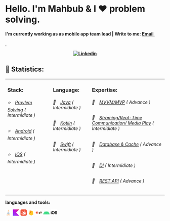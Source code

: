 
<h1>Hello. I'm Mahbub & I ❤️ problem solving.</h1>
<h4>
  I'm currently working as as mobile app team lead | 
  Write to me: <a href="mailto:mahbubmridha07@gmail.com">Email <img />

  &nbsp;<p align="center">
[![Linkedin](https://img.shields.io/badge/linked-in-369?style=flat-square&logo=linkedin&logoColor=white&color=blue)](https://www.linkedin.com/in/md-mahbubur-rahman07) </p>


<h2>📝 Statistics: </h2>
<table>
  <tr>
    <td valign="top">
      <h3>Stack: </h3>
      <h6>⭐️&emsp;<a href="https://github.com/feschenko?tab=repositories&q=&type=&language=programming">Provlem Solving</a> ( Intermidiate )</h6>
      <h6>⭐️&emsp;<a href="https://github.com/feschenko?tab=repositories&q=&type=&language=swift">Android</a> ( Intermidiate )</h6>
      <h6>⭐️&emsp;<a href="https://github.com/feschenko?tab=repositories&q=&type=&language=swift">IOS</a> ( Intermidiate )</h6>
      </td>
    <td valign="top">
      <h3>Language: </h3>
      <h6>📗&emsp;<a href="https://github.com/feschenko?tab=repositories&q=&type=&language=swift">Java</a> ( Intermidiate )</h6>
      <h6>📗&emsp;<a href="https://github.com/feschenko?tab=repositories&q=&type=&language=swift">Kotlin</a> ( Intermidiate )</h6>
      <h6>📗&emsp;<a href="https://github.com/feschenko?tab=repositories&q=&type=&language=swift">Swift</a> ( Intermidiate )</h6>
      </td>
      <td valign="top">
      <h3>Expertise: </h3>
       <h6>📔&emsp;<a href="https://github.com/feschenko?tab=repositories&q=&type=&language=mvvm">MVVM/MVP</a> ( Advance )</h6>
      <h6>📔&emsp;<a href="https://github.com/feschenko?tab=repositories&q=&type=&language=media">Straming/Real-Time Communication/ Media Play</a> ( Intermidiate )</h6>
        <h6>📔&emsp;<a href="https://github.com/feschenko?tab=repositories&q=&type=&language=database">Database & Cache</a> ( Advance )</h6>
         <h6>📔&emsp;<a href="https://github.com/feschenko?tab=repositories&q=&type=&language=di">DI</a> ( Intermidiate )</h6>
         <h6>📔&emsp;<a href="https://github.com/feschenko?tab=repositories&q=&type=&language=rest">REST API</a> ( Advance )</h6>
      </td>
  </tr>
</table>

  **languages and tools:**  
  
<code><img height="20" src="https://raw.githubusercontent.com/github/explore/80688e429a7d4ef2fca1e82350fe8e3517d3494d/topics/java/java.png"></code>
<code><img height="20" src="https://raw.githubusercontent.com/github/explore/80688e429a7d4ef2fca1e82350fe8e3517d3494d/topics/kotlin/kotlin.png"></code>
<code><img height="20" src="https://raw.githubusercontent.com/github/explore/80688e429a7d4ef2fca1e82350fe8e3517d3494d/topics/swift/swift.png"></code>
<code><img height="20" src="https://raw.githubusercontent.com/github/explore/80688e429a7d4ef2fca1e82350fe8e3517d3494d/topics/firebase/firebase.png"></code>
<code><img height="20" src="https://raw.githubusercontent.com/github/explore/80688e429a7d4ef2fca1e82350fe8e3517d3494d/topics/git/git.png"></code>
<code><img height="20" src="https://raw.githubusercontent.com/github/explore/80688e429a7d4ef2fca1e82350fe8e3517d3494d/topics/android/android.png"></code> <code><img height="20" src="https://raw.githubusercontent.com/github/explore/80688e429a7d4ef2fca1e82350fe8e3517d3494d/topics/ios/ios.png"></code>
<!---
mahbub-rahman07/mahbub-rahman07 is a ✨ special ✨ repository because its `README.md` (this file) appears on your GitHub profile.
You can click the Preview link to take a look at your changes.
--->
